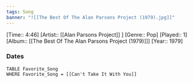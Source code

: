 ```yaml
---
tags: Song  
banner: "![[The Best Of The Alan Parsons Project (1979).jpg]]"
---
```

[Time:: 4:46]
[Artist:: [[Alan Parsons Project]] ]
[Genre:: Pop]
[Played:: 1]
[Album:: [[The Best Of The Alan Parsons Project (1979)]]]
[Year:: 1979]
### Dates
````dataview
TABLE Favorite_Song
WHERE Favorite_Song = [[Can't Take It With You]]
````